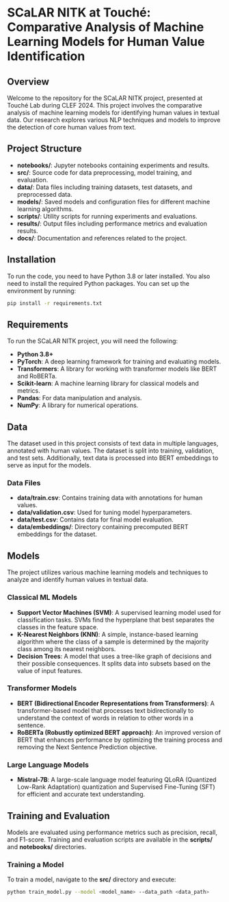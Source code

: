 # SCaLAR NITK at Touché: Comparative Analysis of Machine Learning Models for Human Value Identification

## Overview

Welcome to the repository for the SCaLAR NITK project, presented at Touché Lab during CLEF 2024. This project involves the comparative analysis of machine learning models for identifying human values in textual data. Our research explores various NLP techniques and models to improve the detection of core human values from text.

## Project Structure

- **notebooks/**: Jupyter notebooks containing experiments and results.
- **src/**: Source code for data preprocessing, model training, and evaluation.
- **data/**: Data files including training datasets, test datasets, and preprocessed data.
- **models/**: Saved models and configuration files for different machine learning algorithms.
- **scripts/**: Utility scripts for running experiments and evaluations.
- **results/**: Output files including performance metrics and evaluation results.
- **docs/**: Documentation and references related to the project.

## Installation

To run the code, you need to have Python 3.8 or later installed. You also need to install the required Python packages. You can set up the environment by running:

```bash
pip install -r requirements.txt
```

## Requirements

To run the SCaLAR NITK project, you will need the following:

- **Python 3.8+**
- **PyTorch**: A deep learning framework for training and evaluating models.
- **Transformers**: A library for working with transformer models like BERT and RoBERTa.
- **Scikit-learn**: A machine learning library for classical models and metrics.
- **Pandas**: For data manipulation and analysis.
- **NumPy**: A library for numerical operations.

## Data

The dataset used in this project consists of text data in multiple languages, annotated with human values. The dataset is split into training, validation, and test sets. Additionally, text data is processed into BERT embeddings to serve as input for the models.

### Data Files

- **data/train.csv**: Contains training data with annotations for human values.
- **data/validation.csv**: Used for tuning model hyperparameters.
- **data/test.csv**: Contains data for final model evaluation.
- **data/embeddings/**: Directory containing precomputed BERT embeddings for the dataset.

## Models

The project utilizes various machine learning models and techniques to analyze and identify human values in textual data.

### Classical ML Models

- **Support Vector Machines (SVM)**: A supervised learning model used for classification tasks. SVMs find the hyperplane that best separates the classes in the feature space.
- **K-Nearest Neighbors (KNN)**: A simple, instance-based learning algorithm where the class of a sample is determined by the majority class among its nearest neighbors.
- **Decision Trees**: A model that uses a tree-like graph of decisions and their possible consequences. It splits data into subsets based on the value of input features.

### Transformer Models

- **BERT (Bidirectional Encoder Representations from Transformers)**: A transformer-based model that processes text bidirectionally to understand the context of words in relation to other words in a sentence.
- **RoBERTa (Robustly optimized BERT approach)**: An improved version of BERT that enhances performance by optimizing the training process and removing the Next Sentence Prediction objective.

### Large Language Models

- **Mistral-7B**: A large-scale language model featuring QLoRA (Quantized Low-Rank Adaptation) quantization and Supervised Fine-Tuning (SFT) for efficient and accurate text understanding.

## Training and Evaluation

Models are evaluated using performance metrics such as precision, recall, and F1-score. Training and evaluation scripts are available in the **scripts/** and **notebooks/** directories.

### Training a Model

To train a model, navigate to the **src/** directory and execute:

```bash
python train_model.py --model <model_name> --data_path <data_path>
```

